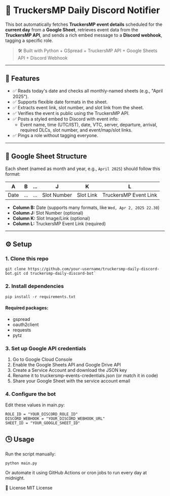 
# 🚛 TruckersMP Daily Discord Notifier

This bot automatically fetches **TruckersMP event details** scheduled for the **current day** from a **Google Sheet**, retrieves event data from the **TruckersMP API**, and sends a rich embed message to a **Discord webhook**, tagging a specific role.

> 🛠 Built with Python + GSpread + TruckersMP API + Google Sheets API + Discord Webhook

---

## 📌 Features

- ✅ Reads today's date and checks all monthly-named sheets (e.g., "April 2025").
- ✅ Supports flexible date formats in the sheet.
- ✅ Extracts event link, slot number, and slot link from the sheet.
- ✅ Verifies the event is public using the TruckersMP API.
- ✅ Posts a styled embed to Discord with event info:
  - Event name, time (UTC/IST), date, VTC, server, departure, arrival, required DLCs, slot number, and event/map/slot links.
- ✅ Pings a role without tagging everyone.

---

## 📁 Google Sheet Structure

Each sheet (named as month and year, e.g., `April 2025`) should follow this format:



| A     | B         | ... | J           | K          | L                       |
|-------|-----------|-----|-------------|------------|--------------------------|
| Date  | ...       | ... | Slot Number | Slot Link  | TruckersMP Event Link    |

- **Column B:** Date (supports many formats, like `Wed, Apr 2, 2025 22.30`)
- **Column J:** Slot Number (optional)
- **Column K:** Slot Image/Link (optional)
- **Column L:** TruckersMP Event Link (required)

---

## ⚙️ Setup

### 1. Clone this repo

    git clone https://github.com/your-username/truckersmp-daily-discord-bot.git cd truckersmp-daily-discord-bot`


### 2. Install dependencies

    pip install -r requirements.txt

#### Required packages:
 - gspread
  - oauth2client
  - requests
  - pytz

### 3. Set up Google API credentials

 1. Go to Google Cloud Console
 2. Enable the Google Sheets API and Google Drive API
 3. Create a Service Account and download the JSON key
 4. Rename it to truckersmp-events-credentials.json (or match it in
    code)
   5. Share your Google Sheet with the service account email


### 4. Configure the bot

Edit these values in main.py:

    ROLE_ID = "YOUR_DISCORD_ROLE_ID"
    DISCORD_WEBHOOK = "YOUR_DISCORD_WEBHOOK_URL"
    SHEET_ID = "YOUR_GOOGLE_SHEET_ID"

## 🕒 Usage

Run the script manually:

    python main.py

Or automate it using GitHub Actions or cron jobs to run every day at midnight.

🧾 License
MIT License

